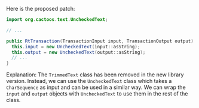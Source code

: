 Here is the proposed patch:
```java
import org.cactoos.text.UncheckedText;

// ...

public RtTransaction(TransactionInput input, TransactionOutput output) {
  this.input = new UncheckedText(input::asString);
  this.output = new UncheckedText(output::asString);
  // ...
}
```
Explanation:
The `TrimmedText` class has been removed in the new library version. Instead, we can use the `UncheckedText` class which takes a `CharSequence` as input and can be used in a similar way. We can wrap the `input` and `output` objects with `UncheckedText` to use them in the rest of the class.
